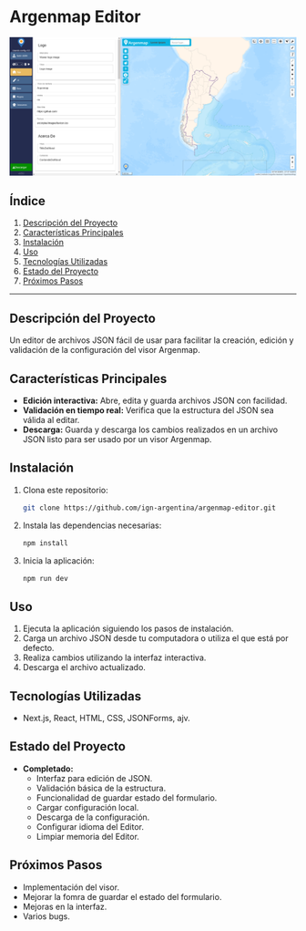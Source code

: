 # **Argenmap Editor**  

<img src="assets/demo-screenshot.png" alt="Vista previa de la app" width="600">



## **Índice**  
1. [Descripción del Proyecto](#descripción-del-proyecto)  
2. [Características Principales](#características-principales)  
3. [Instalación](#instalación)  
4. [Uso](#uso)  
5. [Tecnologías Utilizadas](#tecnologías-utilizadas)  
6. [Estado del Proyecto](#estado-del-proyecto)  
7. [Próximos Pasos](#próximos-pasos)  

---

## **Descripción del Proyecto**  
Un editor de archivos JSON fácil de usar para facilitar la creación, edición y validación de la configuración del visor Argenmap.

## **Características Principales**  
- **Edición interactiva:** Abre, edita y guarda archivos JSON con facilidad.  
- **Validación en tiempo real:** Verifica que la estructura del JSON sea válida al editar.  
- **Descarga:** Guarda y descarga los cambios realizados en un archivo JSON listo para ser usado por un visor Argenmap.

## **Instalación**  
1. Clona este repositorio:  
   ```bash
   git clone https://github.com/ign-argentina/argenmap-editor.git
   ```
2. Instala las dependencias necesarias:  
   ```bash
   npm install
   ```
3. Inicia la aplicación:  
   ```bash
   npm run dev
   ```
   
## **Uso**  
1. Ejecuta la aplicación siguiendo los pasos de instalación.  
2. Carga un archivo JSON desde tu computadora o utiliza el que está por defecto.  
3. Realiza cambios utilizando la interfaz interactiva.  
4. Descarga el archivo actualizado.  

## **Tecnologías Utilizadas**  
- Next.js, React, HTML, CSS, JSONForms, ajv.

## **Estado del Proyecto**  
- **Completado:**  
  - Interfaz para edición de JSON.  
  - Validación básica de la estructura.  
  - Funcionalidad de guardar estado del formulario.
  - Cargar configuración local.
  - Descarga de la configuración.
  - Configurar idioma del Editor.
  - Limpiar memoria del Editor.  

## **Próximos Pasos**  
  - Implementación del visor.  
  - Mejorar la fomra de guardar el estado del formulario.
  - Mejoras en la interfaz.
  - Varios bugs.  
